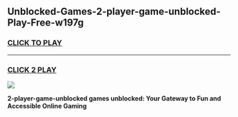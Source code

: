 
## Unblocked-Games-2-player-game-unblocked-Play-Free-w197g
<h3>
<a href="https://premium76.site?title=2-player-game-unblocked&ref=23A">CLICK TO PLAY</a></h3>
<hr>

<h3>
<a href="https://premium76.site?title=2-player-game-unblocked&ref=23A">CLICK 2 PLAY</a>
  
</h3>

<a href="https://premium76.site?title=2-player-game-unblocked&ref=23A"><img src="https://clearcache.store/games.png"></a>


**2-player-game-unblocked games unblocked: Your Gateway to Fun and Accessible Online Gaming**
